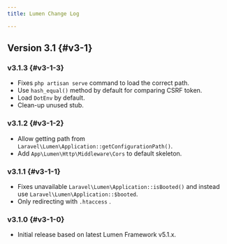 ```yaml
---
title: Lumen Change Log

---
```


## Version 3.1 {#v3-1}

### v3.1.3 {#v3-1-3}

* Fixes `php artisan serve` command to load the correct path.
* Use `hash_equal()` method by default for comparing CSRF token.
* Load `DotEnv` by default.
* Clean-up unused stub.

### v3.1.2 {#v3-1-2}

* Allow getting path from `Laravel\Lumen\Application::getConfigurationPath()`.
* Add `App\Lumen\Http\Middleware\Cors` to default skeleton.

### v3.1.1 {#v3-1-1}

* Fixes unavailable `Laravel\Lumen\Application::isBooted()` and instead use `Laravel\Lumen\Application::$booted`.
* Only redirecting with `.htaccess` . 

### v3.1.0 {#v3-1-0}

* Initial release based on latest Lumen Framework v5.1.x.
